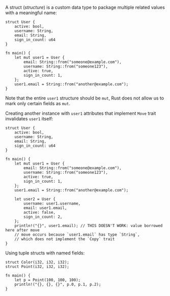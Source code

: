 A struct (*structure*) is a custom data type to package multiple related values with a meaningful name:
```
struct User {
    active: bool,
    username: String,
    email: String,
    sign_in_count: u64
}

fn main() {
    let mut user1 = User {
        email: String::from("someone@example.com"),
        username: String::from("someone123"),
        active: true,
        sign_in_count: 1,
    };
    user1.email = String::from("another@example.com");
}
```
Note that the entire `user1` structure should be `mut`, Rust does not allow us to mark only certain fields as `mut`. 

Creating another instance with `user1` attributes that implement `Move` trait invalidates `user1` itself:
```
struct User {
    active: bool,
    username: String,
    email: String,
    sign_in_count: u64
}

fn main() {
    let mut user1 = User {
        email: String::from("someone@example.com"),
        username: String::from("someone123"),
        active: true,
        sign_in_count: 1,
    };
    user1.email = String::from("another@example.com");
    
    let user2 = User {
        username: user1.username,
        email: user1.email,
        active: false,
        sign_in_count: 2,
    };
    println!("{}", user1.email); // THIS DOESN'T WORK: value borrowed here after move
    // move occurs because `user1.email` has type `String`, 
    // which does not implement the `Copy` trait
}
```
Using tuple structs with named fields:
```
struct Color(i32, i32, i32);
struct Point(i32, i32, i32);

fn main() {
    let p = Point(100, 100, 100);
    println!("{}, {}, {}", p.0, p.1, p.2);
}
```
